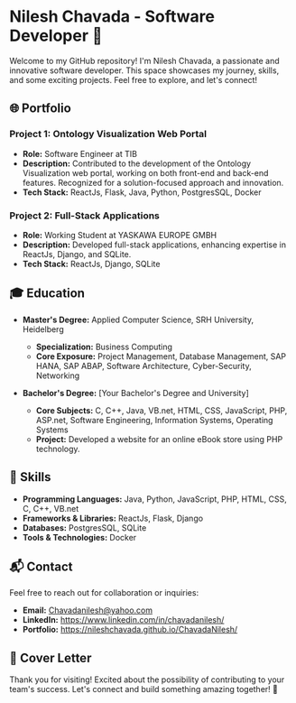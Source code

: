 # Nilesh Chavada - Software Developer 🚀

Welcome to my GitHub repository! I'm Nilesh Chavada, a passionate and innovative software developer. This space showcases my journey, skills, and some exciting projects. Feel free to explore, and let's connect!

## 🌐 Portfolio

### Project 1: Ontology Visualization Web Portal
- **Role:** Software Engineer at TIB
- **Description:** Contributed to the development of the Ontology Visualization web portal, working on both front-end and back-end features. Recognized for a solution-focused approach and innovation.
- **Tech Stack:** ReactJs, Flask, Java, Python, PostgresSQL, Docker

### Project 2: Full-Stack Applications
- **Role:** Working Student at YASKAWA EUROPE GMBH
- **Description:** Developed full-stack applications, enhancing expertise in ReactJs, Django, and SQLite.
- **Tech Stack:** ReactJs, Django, SQLite

## 🎓 Education

- **Master's Degree:** Applied Computer Science, SRH University, Heidelberg
  - **Specialization:** Business Computing
  - **Core Exposure:** Project Management, Database Management, SAP HANA, SAP ABAP, Software Architecture, Cyber-Security, Networking

- **Bachelor's Degree:** [Your Bachelor's Degree and University]
  - **Core Subjects:** C, C++, Java, VB.net, HTML, CSS, JavaScript, PHP, ASP.net, Software Engineering, Information Systems, Operating Systems
  - **Project:** Developed a website for an online eBook store using PHP technology.

## 🔧 Skills

- **Programming Languages:** Java, Python, JavaScript, PHP, HTML, CSS, C, C++, VB.net
- **Frameworks & Libraries:** ReactJs, Flask, Django
- **Databases:** PostgresSQL, SQLite
- **Tools & Technologies:** Docker

## 📬 Contact

Feel free to reach out for collaboration or inquiries:

- **Email:** Chavadanilesh@yahoo.com
- **LinkedIn:** https://www.linkedin.com/in/chavadanilesh/
- **Portfolio:** https://nileshchavada.github.io/ChavadaNilesh/

## 📄 Cover Letter

Thank you for visiting! Excited about the possibility of contributing to your team's success. Let's connect and build something amazing together! 🚀
